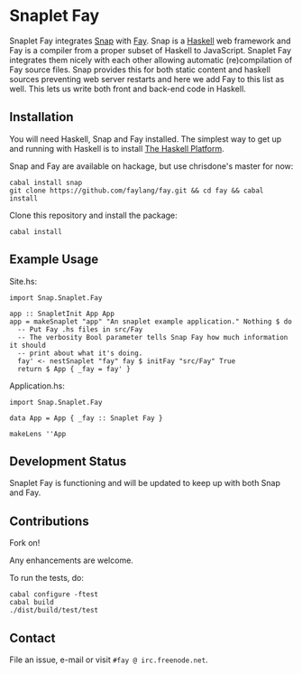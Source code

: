 Snaplet Fay
===========

Snaplet Fay integrates [Snap](http://www.snapframework.com) with
[Fay](http://www.fay-lang.org). Snap is a
[Haskell](http://www.haskell.org) web framework and Fay is a compiler
from a proper subset of Haskell to JavaScript. Snaplet Fay integrates
them nicely with each other allowing automatic (re)compilation of Fay
source files. Snap provides this for both static content and haskell
sources preventing web server restarts and here we add Fay to this
list as well. This lets us write both front and back-end code in Haskell.


Installation
------------

You will need Haskell, Snap and Fay installed. The simplest way to get
up and running with Haskell is to install
[The Haskell Platform](http://hackage.haskell.org/platform/).

Snap and Fay are available on hackage, but use chrisdone's master for now:

```
cabal install snap
git clone https://github.com/faylang/fay.git && cd fay && cabal install
```

Clone this repository and install the package:
```
cabal install
````

Example Usage
-------------

Site.hs:
```
import Snap.Snaplet.Fay

app :: SnapletInit App App
app = makeSnaplet "app" "An snaplet example application." Nothing $ do
  -- Put Fay .hs files in src/Fay
  -- The verbosity Bool parameter tells Snap Fay how much information it should
  -- print about what it's doing.
  fay' <- nestSnaplet "fay" fay $ initFay "src/Fay" True
  return $ App { _fay = fay' }
```

Application.hs:
```
import Snap.Snaplet.Fay

data App = App { _fay :: Snaplet Fay }

makeLens ''App
```


Development Status
------------------

Snaplet Fay is functioning and will be updated to keep up with
both Snap and Fay.


Contributions
-----------

Fork on!

Any enhancements are welcome.

To run the tests, do:
```
cabal configure -ftest
cabal build
./dist/build/test/test
```

Contact
-------

File an issue, e-mail or visit `#fay @ irc.freenode.net`.
